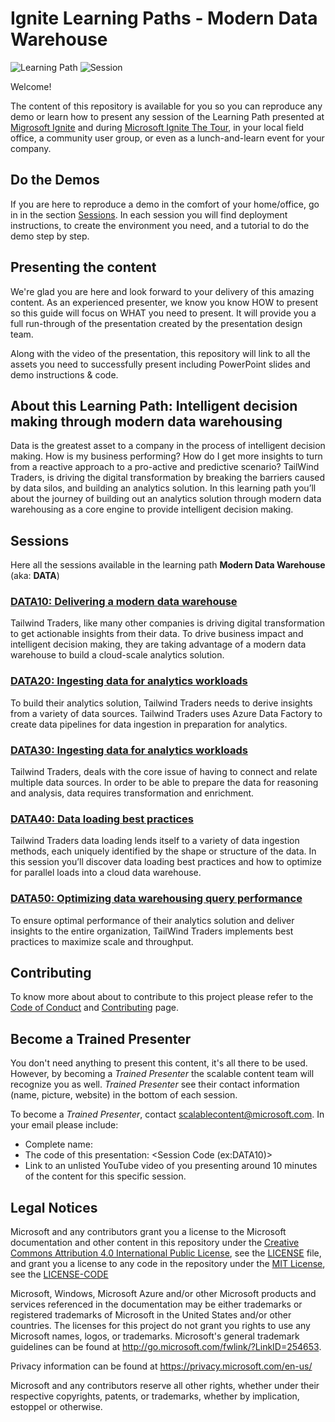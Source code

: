 # Ignite Learning Paths - Modern Data Warehouse
![Learning Path](https://img.shields.io/badge/Learning%20Path-DATA-fe5e00?logo=microsoft)  ![Session](https://img.shields.io/badge/🗣️Sessions-5-31c754)

Welcome!

The content of this repository is available for you so you can reproduce any demo or learn how to present any session of the Learning Path presented at [Migrosoft Ignite](https://www.microsoft.com/en-us/ignite) and during [Microsoft Ignite The Tour](https://www.microsoft.com/en-ca/ignite-the-tour/), in your local field office, a community user group, or even as a lunch-and-learn event for your company.

## Do the Demos

If you are here to reproduce a demo in the comfort of your home/office, go in in the section [Sessions](#sessions). In each session you will find deployment instructions, to create the environment you need, and a tutorial to do the demo step by step.

## Presenting the content

We're glad you are here and look forward to your delivery of this amazing content. As an experienced presenter, we know you know HOW to present so this guide will focus on WHAT you need to present. It will provide you a full run-through of the presentation created by the presentation design team.

Along with the video of the presentation, this repository will link to all the assets you need to successfully present including PowerPoint slides and demo instructions & code.

## About this Learning Path: Intelligent decision making through modern data warehousing

Data is the greatest asset to a company in the process of intelligent decision making. 
How is my business performing? How do I get more insights to turn from a reactive approach to a pro-active and predictive scenario? 
TailWind Traders, is driving the digital transformation by breaking the barriers caused by data silos, and building an analytics solution. 
In this learning path you’ll about the journey of building out an analytics solution through modern data warehousing as a core engine to provide intelligent decision making. 

## Sessions

Here all the sessions available in the learning path **Modern Data Warehouse** (aka: **DATA**)

### [**DATA10**: Delivering a modern data warehouse](./data10/README.md)

Tailwind Traders, like many other companies is driving digital transformation to get actionable insights from their data. To drive business impact and intelligent decision making, they are taking advantage of a modern data warehouse to build a cloud-scale analytics solution. 

### [**DATA20**: Ingesting data for analytics workloads](./data20/README.md)

To build their analytics solution, Tailwind Traders needs to derive insights from a variety of data sources. 
Tailwind Traders uses Azure Data Factory to create data pipelines for data ingestion in preparation for analytics. 

### [**DATA30**: Ingesting data for analytics workloads](./data30/README.md)

Tailwind Traders, deals with the core issue of having to connect and relate multiple data sources. In order to be able to prepare the data for reasoning and analysis, data requires transformation and enrichment. 

### [**DATA40**: Data loading best practices](./data40/README.md)

Tailwind Traders data loading lends itself to a variety of data ingestion methods, each uniquely identified by the shape or structure of the data. In this session you’ll discover data loading best practices and how to optimize for parallel loads into a cloud data warehouse.

### [**DATA50**: Optimizing data warehousing query performance](./data50/README.md)

To ensure optimal performance of their analytics solution and deliver insights to the entire organization, TailWind Traders implements best practices to maximize scale and throughput. 

## Contributing

To know more about about to contribute to this project please refer to the [Code of Conduct](CODE_OF_CONDUCT.md) and [Contributing](CONTRIBUTING.md) page.


## Become a Trained Presenter

You don't need anything to present this content, it's all there to be used. However, by becoming a *Trained Presenter* the scalable content team will recognize you as well. *Trained Presenter* see their contact information (name, picture, website) in the bottom of each session.  
 
To become a *Trained Presenter*, contact [scalablecontent@microsoft.com](mailto:scalablecontent@microsoft.com). In your email please include:

- Complete name:
- The code of this presentation: \<Session Code (ex:DATA10)\>
- Link to an unlisted YouTube video of you presenting around 10 minutes of the content for this specific session.


## Legal Notices

Microsoft and any contributors grant you a license to the Microsoft documentation and other content in this repository under the [Creative Commons Attribution 4.0 International Public License](https://creativecommons.org/licenses/by/4.0/legalcode), see the [LICENSE](LICENSE) file, and grant you a license to any code in the repository under the [MIT License](https://opensource.org/licenses/MIT), see the [LICENSE-CODE](LICENSE-CODE)

Microsoft, Windows, Microsoft Azure and/or other Microsoft products and services referenced in the documentation may be either trademarks or registered trademarks of Microsoft in the United States and/or other countries. The licenses for this project do not grant you rights to use any Microsoft names, logos, or trademarks. Microsoft's general trademark guidelines can be found at http://go.microsoft.com/fwlink/?LinkID=254653.

Privacy information can be found at https://privacy.microsoft.com/en-us/

Microsoft and any contributors reserve all other rights, whether under their respective copyrights, patents, or trademarks, whether by implication, estoppel or otherwise.
